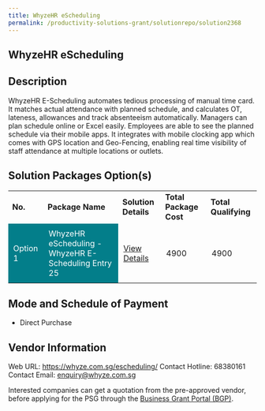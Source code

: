 ```yaml
---
title: WhyzeHR eScheduling
permalink: /productivity-solutions-grant/solutionrepo/solution2368
---
```


## WhyzeHR eScheduling

## Description

WhyzeHR E-Scheduling automates tedious processing of manual time card. It matches actual attendance with planned schedule, and calculates OT, lateness, allowances and track absenteeism automatically. Managers can plan schedule online or Excel easily. Employees are able to see the planned schedule via their mobile apps. It integrates with mobile clocking app which comes with GPS location and Geo-Fencing, enabling real time visibility of staff attendance at multiple locations or outlets.

## Solution Packages Option(s)

<table>
<tr>
<td><b>No.</b></td>
<td><b>Package Name</b></td>
<td><b>Solution Details</b></td>
<td><b>Total Package Cost</b></td>
<td><b>Total Qualifying</b></td>
</tr>
<tr>
<td style='padding: 10px; background-color: #037E8A; color: #FFFFFF;'>Option 1</td>
<td style='padding: 10px; background-color: #037E8A; color: #FFFFFF;'>WhyzeHR eScheduling - WhyzeHR E-Scheduling Entry 25</td>
<td style='padding: 10px;'><a href='https://www.gobusiness.gov.sg/images/psg/Whyze_20210139_Desensitised_Annex_3_Part_1.pdf' target='_blank'>View Details</a></td>
<td style='padding: 10px;'>4900</td>
<td style='padding: 10px;'>4900</td>
</tr>
</table>

## Mode and Schedule of Payment

 - Direct Purchase

## Vendor Information

 Web URL: https://whyze.com.sg/escheduling/ 
Contact Hotline: 68380161 
Contact Email: enquiry@whyze.com.sg 


Interested companies can get a quotation from the pre-approved vendor, before applying for the PSG through the <a href='https://www.businessgrants.gov.sg/'>Business Grant Portal (BGP)</a>.

<script src="/jquery/resize-tables.js"></script>
